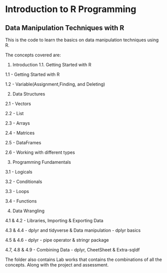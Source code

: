 # Introduction to R Programming
## Data Manipulation Techniques with R

This is the code to learn the basics on data manipulation techniques using R. 

The concepts covered are: 
1. Introduction
  1.1. Getting Started with R

  1.1 - Getting Started with R

  1.2 - Variable(Assignment,Finding, and Deleting)

2. Data Structures

  2.1 - Vectors

  2.2 - List

  2.3 - Arrays

  2.4 - Matrices

  2.5 - DataFrames

  2.6 - Working with different types

3. Programming Fundamentals

  3.1 - Logicals

  3.2 - Conditionals

  3.3 - Loops

  3.4 - Functions

4. Data Wrangling

  4.1 & 4.2 - Libraries, Importing & Exporting Data

  4.3 & 4.4 - dplyr and tidyverse & Data manipulation - dplyr basics

  4.5 & 4.6 - dplyr - pipe operator & stringr package

  4.7, 4.8 & 4.9 - Combining Data - dplyr, CheetSheet & Extra-sqldf

The folder also contains Lab works that contains the combinations of all the concepts. Along with the project and assessment.
